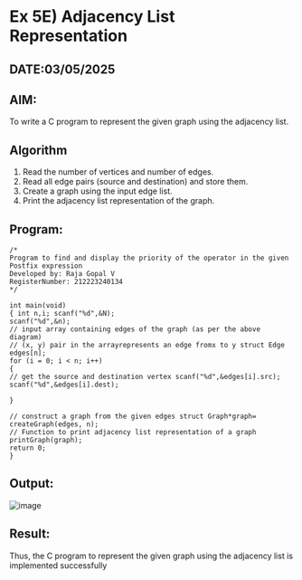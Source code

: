 # Ex 5E) Adjacency List Representation
## DATE:03/05/2025
## AIM:
To write a C program to represent the given graph using the adjacency list.

## Algorithm
1.	Read the number of vertices and number of edges.
2.	Read all edge pairs (source and destination) and store them.
3.	Create a graph using the input edge list.
4.	Print the adjacency list representation of the graph.


## Program:
```
/*
Program to find and display the priority of the operator in the given Postfix expression
Developed by: Raja Gopal V
RegisterNumber: 212223240134
*/

int main(void)
{ int n,i; scanf("%d",&N);
scanf("%d",&n);
// input array containing edges of the graph (as per the above diagram)
// (x, y) pair in the arrayrepresents an edge fromx to y struct Edge edges[n];
for (i = 0; i < n; i++)
{
// get the source and destination vertex scanf("%d",&edges[i].src);
scanf("%d",&edges[i].dest);

}

// construct a graph from the given edges struct Graph*graph= createGraph(edges, n);
// Function to print adjacency list representation of a graph printGraph(graph);
return 0;
}

```

## Output:
![image](https://github.com/user-attachments/assets/b81c476c-264f-44cf-8567-3dbb9dea6dcb)



## Result:
Thus, the C program to represent the given graph using the adjacency list is implemented successfully
